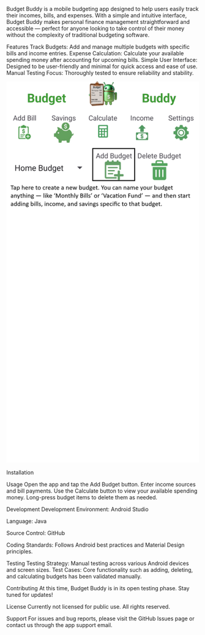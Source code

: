 Budget Buddy is a mobile budgeting app designed to help users easily track their incomes, bills, and expenses. With a simple and intuitive interface, 
Budget Buddy makes personal finance management straightforward and accessible — perfect for anyone looking to take control of their money without the 
complexity of traditional budgeting software.

Features
Track Budgets: Add and manage multiple budgets with specific bills and income entries.
Expense Calculation: Calculate your available spending money after accounting for upcoming bills.
Simple User Interface: Designed to be user-friendly and minimal for quick access and ease of use.
Manual Testing Focus: Thoroughly tested to ensure reliability and stability.

![Main Budget Screen](Documents/Play_Store_Screenshots/main_screen_add_budget_button.png)

Installation


Usage
Open the app and tap the Add Budget button.
Enter income sources and bill payments.
Use the Calculate button to view your available spending money.
Long-press budget items to delete them as needed.

Development
Development Environment: Android Studio

Language: Java

Source Control: GitHub

Coding Standards: Follows Android best practices and Material Design principles.

Testing
Testing Strategy: Manual testing across various Android devices and screen sizes.
Test Cases: Core functionality such as adding, deleting, and calculating budgets has been validated manually.

Contributing
At this time, Budget Buddy is in its open testing phase. Stay tuned for updates!

License
Currently not licensed for public use. All rights reserved.

Support
For issues and bug reports, please visit the GitHub Issues page or contact us through the app support email.

